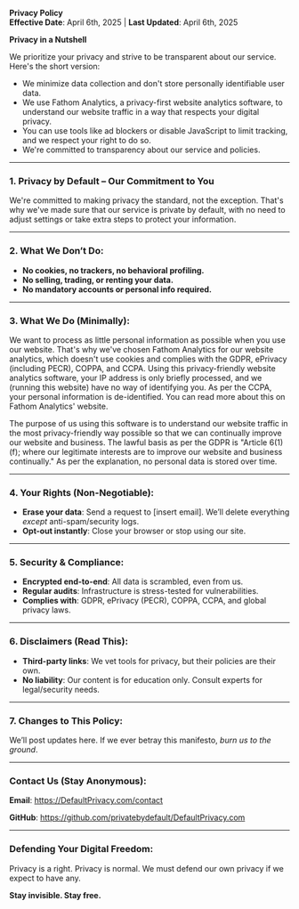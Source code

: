 **Privacy Policy**  
**Effective Date**: April 6th, 2025 | **Last Updated**: April 6th, 2025 

**Privacy in a Nutshell**

We prioritize your privacy and strive to be transparent about our service. Here's the short version:

* We minimize data collection and don't store personally identifiable user data.
* We use Fathom Analytics, a privacy-first website analytics software, to understand our website traffic in a way that respects your digital privacy.
* You can use tools like ad blockers or disable JavaScript to limit tracking, and we respect your right to do so.
* We're committed to transparency about our service and policies.

---

### **1. Privacy by Default – Our Commitment to You**  
We're committed to making privacy the standard, not the exception. That's why we've made sure that our service is private by default, with no need to adjust settings or take extra steps to protect your information.  

---

### **2. What We Don’t Do:**  
- **No cookies, no trackers, no behavioral profiling.**  
- **No selling, trading, or renting your data.**  
- **No mandatory accounts or personal info required.**  

---

### **3. What We Do (Minimally):**  
We want to process as little personal information as possible when you use our website. That's why we've chosen Fathom Analytics for our website analytics, which doesn't use cookies and complies with the GDPR, ePrivacy (including PECR), COPPA, and CCPA. Using this privacy-friendly website analytics software, your IP address is only briefly processed, and we (running this website) have no way of identifying you. As per the CCPA, your personal information is de-identified. You can read more about this on Fathom Analytics' website.

The purpose of us using this software is to understand our website traffic in the most privacy-friendly way possible so that we can continually improve our website and business. The lawful basis as per the GDPR is "Article 6(1)(f); where our legitimate interests are to improve our website and business continually." As per the explanation, no personal data is stored over time.

---

### **4. Your Rights (Non-Negotiable):**  
- **Erase your data**: Send a request to [insert email]. We’ll delete everything *except* anti-spam/security logs.  
- **Opt-out instantly**: Close your browser or stop using our site.  

---

### **5. Security & Compliance:**  
- **Encrypted end-to-end**: All data is scrambled, even from us.  
- **Regular audits**: Infrastructure is stress-tested for vulnerabilities.  
- **Complies with**: GDPR, ePrivacy (PECR), COPPA, CCPA, and global privacy laws.  

---

### **6. Disclaimers (Read This):**  
- **Third-party links**: We vet tools for privacy, but their policies are their own.  
- **No liability**: Our content is for education only. Consult experts for legal/security needs.  

---

### **7. Changes to This Policy:**  
We’ll post updates here. If we ever betray this manifesto, *burn us to the ground*.  

---

### **Contact Us (Stay Anonymous):**  
**Email**: https://DefaultPrivacy.com/contact

**GitHub**: https://github.com/privatebydefault/DefaultPrivacy.com

---

### **Defending Your Digital Freedom:**  
Privacy is a right. Privacy is normal. We must defend our own privacy if we expect to have any.

**Stay invisible. Stay free.**  
